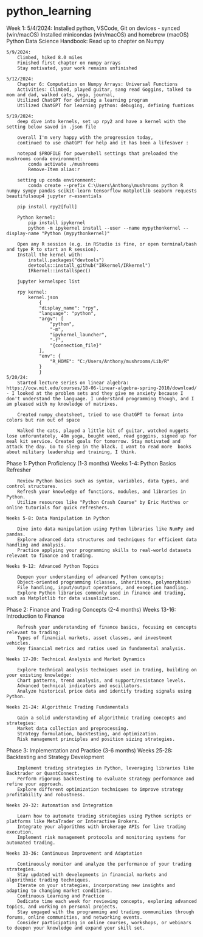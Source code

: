 # python_learning

Week 1: 
    5/4/2024: 
        Installed python, VSCode, Git on devices - synced (win/macOS)
         Installed minicondas (win/macOS) and homebrew (macOS) 
        Python Data Science Handbook: Read up to chapter on Numpy

    5/9/2024:
        Climbed, hiked 8.0 miles
        Finished first chapter on numpy arrays
        Stay motivated, your work remains unfinished 

    5/12/2024:
        Chapter 6: Computation on Numpy Arrays: Universal Functions
        Activities: Climbed, played guitar, sang read Goggins, talked to mom and dad, walked cats, yoga, journal, 
        Utilized ChatGPT for defining a learning program 
        Utilized ChatGPT for learning python: debuging, defining funtions

    5/19/2024: 
        deep dive into kernels, set up rpy2 and have a kernel with the setting below saved in .json file
        
        overall I'm very happy with the progression today,
        continued to use chatGPT for help and it has been a lifesaver :

        notepad $PROFILE for powershell settings that preloaded the mushrooms conda environment:
            conda activate ./mushrooms
            Remove-Item alias:r

        setting up conda environment:
            conda create --prefix C:\Users\Anthony\mushrooms python R numpy sympy pandas scikit-learn tensorflow matplotlib seaborn requests beautifulsoup4 jupyter r-essentials

        pip install rpy2[full]

        Python kernel:
            pip install ipykernel
            python -m ipykernel install --user --name mypythonkernel --display-name "Python (mypythonkernel)"

        Open any R session (e.g. in RStudio is fine, or open terminal/bash and type R to start an R session).
        Install the kernel with:
            install.packages("devtools")
            devtools::install_github("IRkernel/IRkernel")
            IRkernel::installspec()

        jupyter kernelspec list

        rpy kernel:
            kernel.json
                {
                "display_name": "rpy",
                "language": "python",
                "argv": [
                    "python",
                    "-m",
                    "ipykernel_launcher",
                    "-f",
                    "{connection_file}"
                ],
                "env": {
                    "R_HOME": "C:/Users/Anthony/mushrooms/Lib/R" 
                }
                }
    5/20/24:
        Started lecture series on linear algebra: https://ocw.mit.edu/courses/18-06-linear-algebra-spring-2010/download/ - I looked at the problem sets and they give me anxiety because I don't understand the language. I understand programming though, and I am pleased with my knowledge of matrixes. 

        Created numpy_cheatsheet, tried to use ChatGPT to format into colors but ran out of space

        Walked the cats, played a little bit of guitar, watched nuggets lose unforuntately, 40m yoga, bought weed, read goggins, signed up for meal kit service. Created goals for tomorrow. Stay motivated and attack the day. Go to sleep in the black. I want to read more  books about military leadership and training, I think. 

Phase 1: Python Proficiency (1-3 months)
    Weeks 1-4: Python Basics Refresher

        Review Python basics such as syntax, variables, data types, and control structures.
        Refresh your knowledge of functions, modules, and libraries in Python.
        Utilize resources like "Python Crash Course" by Eric Matthes or online tutorials for quick refreshers.
    
    Weeks 5-8: Data Manipulation in Python

        Dive into data manipulation using Python libraries like NumPy and pandas.
        Explore advanced data structures and techniques for efficient data handling and analysis.
        Practice applying your programming skills to real-world datasets relevant to finance and trading.
    
    Weeks 9-12: Advanced Python Topics

        Deepen your understanding of advanced Python concepts:
        Object-oriented programming (classes, inheritance, polymorphism)
        File handling, input/output operations, and exception handling.
        Explore Python libraries commonly used in finance and trading, such as Matplotlib for data visualization.

Phase 2: Finance and Trading Concepts (2-4 months)
    Weeks 13-16: Introduction to Finance

        Refresh your understanding of finance basics, focusing on concepts relevant to trading:
        Types of financial markets, asset classes, and investment vehicles.
        Key financial metrics and ratios used in fundamental analysis.
    
    Weeks 17-20: Technical Analysis and Market Dynamics

        Explore technical analysis techniques used in trading, building on your existing knowledge:
        Chart patterns, trend analysis, and support/resistance levels.
        Advanced technical indicators and oscillators.
        Analyze historical price data and identify trading signals using Python.
    
    Weeks 21-24: Algorithmic Trading Fundamentals

        Gain a solid understanding of algorithmic trading concepts and strategies:
        Market data collection and preprocessing.
        Strategy formulation, backtesting, and optimization.
        Risk management principles and position sizing strategies.

Phase 3: Implementation and Practice (3-6 months)
    Weeks 25-28: Backtesting and Strategy Development

        Implement trading strategies in Python, leveraging libraries like Backtrader or QuantConnect.
        Perform rigorous backtesting to evaluate strategy performance and refine your approach.
        Explore different optimization techniques to improve strategy profitability and robustness.

    Weeks 29-32: Automation and Integration

        Learn how to automate trading strategies using Python scripts or platforms like MetaTrader or Interactive Brokers.
        Integrate your algorithms with brokerage APIs for live trading execution.
        Implement risk management protocols and monitoring systems for automated trading.

    Weeks 33-36: Continuous Improvement and Adaptation

        Continuously monitor and analyze the performance of your trading strategies.
        Stay updated with developments in financial markets and algorithmic trading techniques.
        Iterate on your strategies, incorporating new insights and adapting to changing market conditions.
        Continuous Learning and Practice
        Dedicate time each week for reviewing concepts, exploring advanced topics, and working on personal projects.
        Stay engaged with the programming and trading communities through forums, online communities, and networking events.
        Consider participating in online courses, workshops, or webinars to deepen your knowledge and expand your skill set.
   